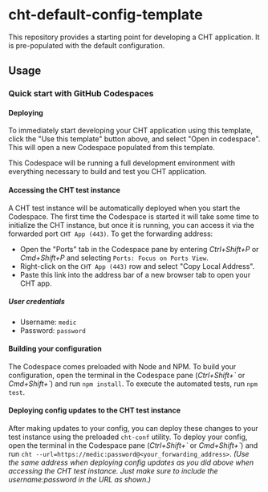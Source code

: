 # cht-default-config-template

This repository provides a starting point for developing a CHT application.  It is pre-populated with the default configuration.

## Usage

### Quick start with GitHub Codespaces

#### Deploying

To immediately start developing your CHT application using this template, click the "Use this template" button above, and select "Open in codespace".  This will open a new Codespace populated from this template.

This Codespace will be running a full development environment with everything necessary to build and test you CHT application. 

#### Accessing the CHT test instance

A CHT test instance will be automatically deployed when you start the Codespace. The first time the Codespace is started it will take some time to initialize the CHT instance, but once it is running, you can access it via the forwarded port `CHT App (443)`.  To get the forwarding address: 

- Open the "Ports" tab in the Codespace pane by entering _Ctrl+Shift+P_ or _Cmd+Shift+P_ and selecting `Ports: Focus on Ports View`.
- Right-click on the `CHT App (443)` row and select "Copy Local Address".
- Paste this link into the address bar of a new browser tab to open your CHT app.

##### User credentials

- Username: `medic`
- Password: `password`

#### Building your configuration

The Codespace comes preloaded with Node and NPM. To build your configuration, open the terminal in the Codespace pane (_Ctrl+Shift+\`_ or _Cmd+Shift+\`_) and run `npm install`.  To execute the automated tests, run `npm test`.

#### Deploying config updates to the CHT test instance

After making updates to your config, you can deploy these changes to your test instance using the preloaded `cht-conf` utility.  To deploy your config, open the terminal in the Codespace pane (_Ctrl+Shift+\`_ or _Cmd+Shift+\`_) and run `cht --url=https://medic:password@<your_forwarding_address>`. _(Use the same address when deploying config updates as you did above when accessing the CHT test instance. Just make sure to include the username:password in the URL as shown.)_
